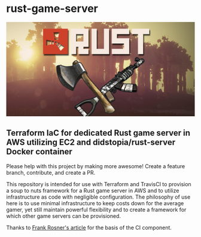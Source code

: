 # rust-game-server

![Rust dedicated IaC server](media/Rust.jpg)

<h2>Terraform IaC for dedicated Rust game server in AWS utilizing EC2 and didstopia/rust-server Docker container</h2>

<p> Please help with this project by making more awesome!  Create a feature branch, contribute, and create a PR. </p>

<p>This repository is intended for use with Terraform and TravisCI to provision a soup to nuts framework for a Rust game server in AWS and to utilize infrastructure as code with negligible configuration.  The philosophy of use here is to use minimal infrastructure to keep costs down for the average gamer, yet still maintain powerful flexibility and to create a framework for which other game servers can be provisioned.</p>

Thanks to [Frank Rosner's article](https://dev.to/frosnerd/continuous-delivery-on-aws-with-terraform-and-travis-ci-3914) for the basis of the CI component.


